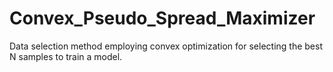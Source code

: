 # Convex_Pseudo_Spread_Maximizer
Data selection method employing convex optimization for selecting the best N samples to train a model.
